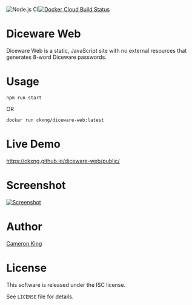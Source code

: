 ![Node.js CI](https://github.com/ckxng/diceware-web/workflows/Node.js%20CI/badge.svg)[![Docker Cloud Build Status](https://img.shields.io/docker/cloud/build/ckxng/diceware-web)](https://hub.docker.com/r/ckxng/diceware-web)

# Diceware Web

Diceware Web is a static, JavaScript site with no external resources that
generates 8-word Diceware passwords.

# Usage

    npm run start

OR

    docker run ckxng/diceware-web:latest

# Live Demo

https://ckxng.github.io/diceware-web/public/

# Screenshot

[![Screenshot](https://ckxng.github.io/diceware-web/screenshot_thumb.png)](https://ckxng.github.io/diceware-web/screenshot.png)

# Author

[Cameron King](http://cameronking.me)

# License

This software is released under the ISC license.

See `LICENSE` file for details.
